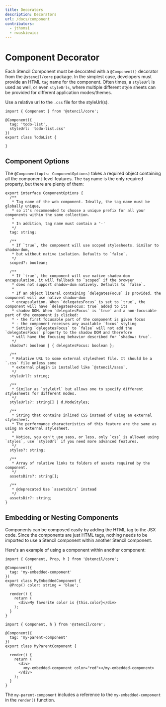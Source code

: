 ```yaml
---
title: Decorators
description: Decorators
url: /docs/component
contributors:
  - jthoms1
  - rwaskiewicz
---
```


# Component Decorator

Each Stencil Component must be decorated with a `@Component()` decorator from the `@stencil/core` package. In the simplest case, developers must provide an HTML `tag` name for the component. Often times, a `styleUrl` is used as well, or even `styleUrls`, where multiple different style sheets can be provided for different application modes/themes.

Use a relative url to the `.css` file for the styleUrl(s).

```tsx
import { Component } from '@stencil/core';

@Component({
  tag: 'todo-list',
  styleUrl: 'todo-list.css'
})
export class TodoList {

}
```

## Component Options

The `@Component(opts: ComponentOptions)` takes a required object containing all the component-level features.
The `tag` name is the only required property, but there are plenty of them:

```tsx
export interface ComponentOptions {
  /**
   * Tag name of the web component. Ideally, the tag name must be globally unique,
   * so it's recommended to choose a unique prefix for all your components within the same collection.
   *
   * In addition, tag name must contain a '-'
   */
  tag: string;

  /**
   * If `true`, the component will use scoped stylesheets. Similar to shadow-dom,
   * but without native isolation. Defaults to `false`.
   */
  scoped?: boolean;

  /**
   * If `true`, the component will use native shadow-dom encapsulation, it will fallback to `scoped` if the browser
   * does not support shadow-dom natively. Defaults to `false`.
   * 
   * If an object literal containing `delegatesFocus` is provided, the component will use native shadow-dom
   * encapsulation. When `delegatesFocus` is set to `true`, the component will have `delegatesFocus: true` added to its
   * shadow DOM. When `delegatesFocus` is `true` and a non-focusable part of the component is clicked:
   * - the first focusable part of the component is given focus
   * - the component receives any available `focus` styling
   * Setting `delegatesFocus` to `false` will not add the `delegatesFocus` property to the shadow DOM and therefore
   * will have the focusing behavior described for `shadow: true`.
   */
  shadow?: boolean | { delegatesFocus: boolean };

  /**
   * Relative URL to some external stylesheet file. It should be a `.css` file unless some
   * external plugin is installed like `@stencil/sass`.
   */
  styleUrl?: string;

  /**
   * Similar as `styleUrl` but allows one to specify different stylesheets for different modes.
   */
  styleUrls?: string[] | d.ModeStyles;

  /**
   * String that contains inlined CSS instead of using an external stylesheet.
   * The performance characteristics of this feature are the same as using an external stylesheet.
   *
   * Notice, you can't use sass, or less, only `css` is allowed using `styles`, use `styleUrl` if you need more advanced features.
   */
  styles?: string;

  /**
   * Array of relative links to folders of assets required by the component.
   */
  assetsDirs?: string[];

  /**
   * @deprecated Use `assetsDirs` instead
   */
  assetsDir?: string;
}
```


## Embedding or Nesting Components

Components can be composed easily by adding the HTML tag to the JSX code. Since the components are just HTML tags, nothing needs to be imported to use a Stencil component within another Stencil component.

Here's an example of using a component within another component:

```tsx
import { Component, Prop, h } from '@stencil/core';

@Component({
  tag: 'my-embedded-component'
})
export class MyEmbeddedComponent {
  @Prop() color: string = 'blue';

  render() {
    return (
      <div>My favorite color is {this.color}</div>
    );
  }
}
```

```tsx
import { Component, h } from '@stencil/core';

@Component({
  tag: 'my-parent-component'
})
export class MyParentComponent {

  render() {
    return (
      <div>
        <my-embedded-component color="red"></my-embedded-component>
      </div>
    );
  }
}
```

The `my-parent-component` includes a reference to the `my-embedded-component` in the `render()` function.
